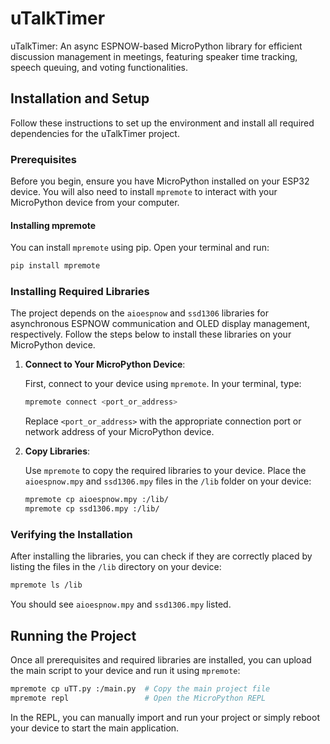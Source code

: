 # uTalkTimer
uTalkTimer: An async ESPNOW-based MicroPython library for efficient discussion management in meetings, featuring speaker time tracking, speech queuing, and voting functionalities.

## Installation and Setup

Follow these instructions to set up the environment and install all required dependencies for the uTalkTimer project.

### Prerequisites

Before you begin, ensure you have MicroPython installed on your ESP32 device. You will also need to install `mpremote` to interact with your MicroPython device from your computer.

#### Installing mpremote

You can install `mpremote` using pip. Open your terminal and run:

```bash
pip install mpremote
```

### Installing Required Libraries

The project depends on the `aioespnow` and `ssd1306` libraries for asynchronous ESPNOW communication and OLED display management, respectively. Follow the steps below to install these libraries on your MicroPython device.

1. **Connect to Your MicroPython Device**:

   First, connect to your device using `mpremote`. In your terminal, type:

   ```bash
   mpremote connect <port_or_address>
   ```

   Replace `<port_or_address>` with the appropriate connection port or network address of your MicroPython device.

2. **Copy Libraries**:

   Use `mpremote` to copy the required libraries to your device. Place the `aioespnow.mpy` and `ssd1306.mpy` files in the `/lib` folder on your device:

   ```bash
   mpremote cp aioespnow.mpy :/lib/
   mpremote cp ssd1306.mpy :/lib/
   ```

### Verifying the Installation

After installing the libraries, you can check if they are correctly placed by listing the files in the `/lib` directory on your device:

```bash
mpremote ls /lib
```

You should see `aioespnow.mpy` and `ssd1306.mpy` listed.

## Running the Project

Once all prerequisites and required libraries are installed, you can upload the main script to your device and run it using `mpremote`:

```bash
mpremote cp uTT.py :/main.py  # Copy the main project file
mpremote repl                 # Open the MicroPython REPL
```

In the REPL, you can manually import and run your project or simply reboot your device to start the main application.
